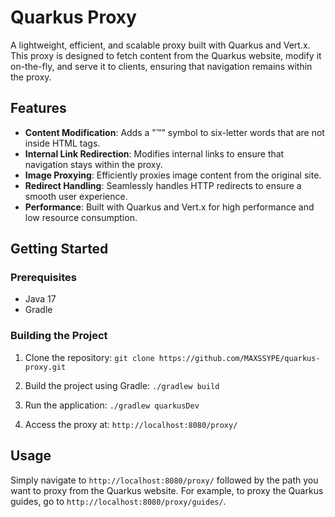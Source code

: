 # Quarkus Proxy

A lightweight, efficient, and scalable proxy built with Quarkus and Vert.x. This proxy is designed to fetch content from the Quarkus website, modify it on-the-fly, and serve it to clients, ensuring that navigation remains within the proxy.

## Features

- **Content Modification**: Adds a "™" symbol to six-letter words that are not inside HTML tags.
- **Internal Link Redirection**: Modifies internal links to ensure that navigation stays within the proxy.
- **Image Proxying**: Efficiently proxies image content from the original site.
- **Redirect Handling**: Seamlessly handles HTTP redirects to ensure a smooth user experience.
- **Performance**: Built with Quarkus and Vert.x for high performance and low resource consumption.

## Getting Started

### Prerequisites

- Java 17
- Gradle

### Building the Project

1. Clone the repository:
   `git clone https://github.com/MAXSSYPE/quarkus-proxy.git`

2. Build the project using Gradle:
   `./gradlew build`


3. Run the application:
   `./gradlew quarkusDev`


4. Access the proxy at: `http://localhost:8080/proxy/`

## Usage

Simply navigate to `http://localhost:8080/proxy/` followed by the path you want to proxy from the Quarkus website. For example, to proxy the Quarkus guides, go to `http://localhost:8080/proxy/guides/`.
